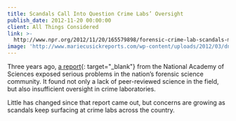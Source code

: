 ```yaml
---
title: Scandals Call Into Question Crime Labs’ Oversight
publish_date: 2012-11-20 00:00:00
client: All Things Considered
link: >-
  http://www.npr.org/2012/11/20/165579898/forensic-crime-lab-scandals-may-be-due-to-oversight
image: 'http://www.mariecusickreports.com/wp-content/uploads/2012/03/dna-pic.jpg'
---
```


Three years ago,&nbsp;[a report](http://www.nytimes.com/2009/02/19/us/19forensics.html){: target="_blank"}&nbsp;from the National Academy of Sciences exposed serious problems in the nation’s forensic science community. It found not only a lack of peer-reviewed science in the field, but also insufficient oversight in crime laboratories.

Little has changed since that report came out, but concerns are growing as scandals keep surfacing at crime labs across the country.